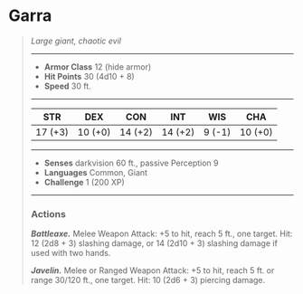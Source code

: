 # Garra
>*Large giant, chaotic evil*
>___
>- **Armor Class** 12 (hide armor)
>- **Hit Points** 30 (4d10 + 8)
>- **Speed** 30 ft.
>___
>|STR|DEX|CON|INT|WIS|CHA|
>|:---:|:---:|:---:|:---:|:---:|:---:|
>|17 (+3)|10 (+0)|14 (+2)|14 (+2)|9 (-1)|10 (+0)|
>___
>- **Senses** darkvision 60 ft., passive Perception 9
>- **Languages** Common, Giant
>- **Challenge** 1 (200 XP)
>___
>### Actions
>***Battleaxe.*** Melee Weapon Attack: +5 to hit, reach 5 ft., one target. Hit: 12 (2d8 + 3) slashing damage, or 14 (2d10 + 3) slashing damage if used with two hands.  
>
>***Javelin.*** Melee  or Ranged Weapon Attack: +5 to hit, reach 5 ft. or range 30/120 ft., one target. Hit: 10 (2d6 + 3) piercing damage.
